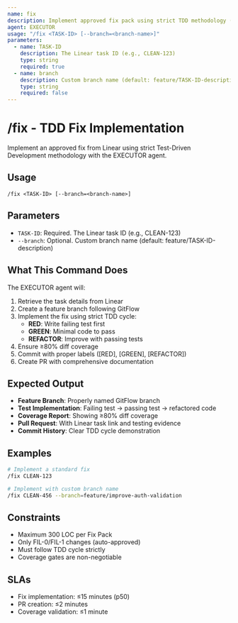 ```yaml
---
name: fix
description: Implement approved fix pack using strict TDD methodology (RED→GREEN→REFACTOR). Use PROACTIVELY when implementing any code changes, bug fixes, or improvements from Linear tasks.
agent: EXECUTOR
usage: "/fix <TASK-ID> [--branch=<branch-name>]"
parameters:
  - name: TASK-ID
    description: The Linear task ID (e.g., CLEAN-123)
    type: string
    required: true
  - name: branch
    description: Custom branch name (default: feature/TASK-ID-description)
    type: string
    required: false
---
```


# /fix - TDD Fix Implementation

Implement an approved fix from Linear using strict Test-Driven Development methodology with the EXECUTOR agent.

## Usage
```
/fix <TASK-ID> [--branch=<branch-name>]
```

## Parameters
- `TASK-ID`: Required. The Linear task ID (e.g., CLEAN-123)
- `--branch`: Optional. Custom branch name (default: feature/TASK-ID-description)

## What This Command Does
The EXECUTOR agent will:
1. Retrieve the task details from Linear
2. Create a feature branch following GitFlow
3. Implement the fix using strict TDD cycle:
   - **RED**: Write failing test first
   - **GREEN**: Minimal code to pass
   - **REFACTOR**: Improve with passing tests
4. Ensure ≥80% diff coverage
5. Commit with proper labels ([RED], [GREEN], [REFACTOR])
6. Create PR with comprehensive documentation

## Expected Output
- **Feature Branch**: Properly named GitFlow branch
- **Test Implementation**: Failing test → passing test → refactored code
- **Coverage Report**: Showing ≥80% diff coverage
- **Pull Request**: With Linear task link and testing evidence
- **Commit History**: Clear TDD cycle demonstration

## Examples
```bash
# Implement a standard fix
/fix CLEAN-123

# Implement with custom branch name
/fix CLEAN-456 --branch=feature/improve-auth-validation
```

## Constraints
- Maximum 300 LOC per Fix Pack
- Only FIL-0/FIL-1 changes (auto-approved)
- Must follow TDD cycle strictly
- Coverage gates are non-negotiable

## SLAs
- Fix implementation: ≤15 minutes (p50)
- PR creation: ≤2 minutes
- Coverage validation: ≤1 minute